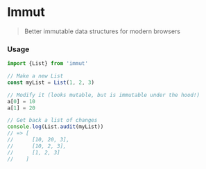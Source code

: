 # Immut

> Better immutable data structures for modern browsers

### Usage

```ts
import {List} from 'immut'

// Make a new List
const myList = List(1, 2, 3)

// Modify it (looks mutable, but is immutable under the hood!)
a[0] = 10
a[1] = 20

// Get back a list of changes
console.log(List.audit(myList))
// => [
//      [10, 20, 3],
//      [10, 2, 3],
//      [1, 2, 3]
//    ]
```